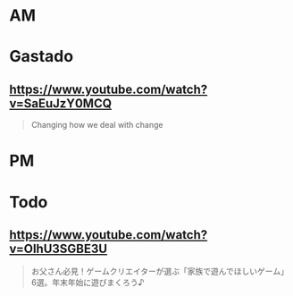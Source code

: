 # AM
# Gastado

## https://www.youtube.com/watch?v=SaEuJzY0MCQ

> Changing how we deal with change 

# PM
# Todo

## https://www.youtube.com/watch?v=OIhU3SGBE3U

> お父さん必見！ゲームクリエイターが選ぶ「家族で遊んでほしいゲーム」6選。年末年始に遊びまくろう♪ 

